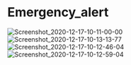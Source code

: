 # Emergency_alert

![Screenshot_2020-12-17-10-11-00-00](https://user-images.githubusercontent.com/76143120/102446800-9e2b4b00-4054-11eb-93e5-1f2609b42a38.png)
![Screenshot_2020-12-17-10-13-13-77](https://user-images.githubusercontent.com/76143120/102446818-a97e7680-4054-11eb-8ad7-2b2e384e13a9.png)
![Screenshot_2020-12-17-10-12-46-04](https://user-images.githubusercontent.com/76143120/102446841-b4390b80-4054-11eb-901c-7fe659cb85fc.png)
![Screenshot_2020-12-17-10-12-59-04](https://user-images.githubusercontent.com/76143120/102446853-bd29dd00-4054-11eb-80c7-10cf740d4122.png)
